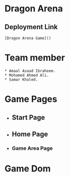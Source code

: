 # Dragon Arena
## Deployment Link
    [Dragon Arena Game]()

# Team member
    * Amaal Asaad Ibraheem.
    * Mohamed Ahmed Ali. 
    * Samar Khaled. 
# Game Pages
* ## Start Page
* ## Home Page
* ### Game Area Page 


# Game Dom